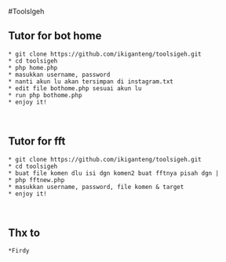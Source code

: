 #ToolsIgeh

## Tutor for bot home
	* git clone https://github.com/ikiganteng/toolsigeh.git
	* cd toolsigeh
	* php home.php
	* masukkan username, password
  	* nanti akun lu akan tersimpan di instagram.txt
	* edit file bothome.php sesuai akun lu
  	* run php bothome.php
	* enjoy it!
<br/>

## Tutor for fft
	* git clone https://github.com/ikiganteng/toolsigeh.git
	* cd toolsigeh
	* buat file komen dlu isi dgn komen2 buat fftnya pisah dgn |
	* php fftnew.php
	* masukkan username, password, file komen & target
	* enjoy it!
<br/>

## Thx to
	*Firdy

